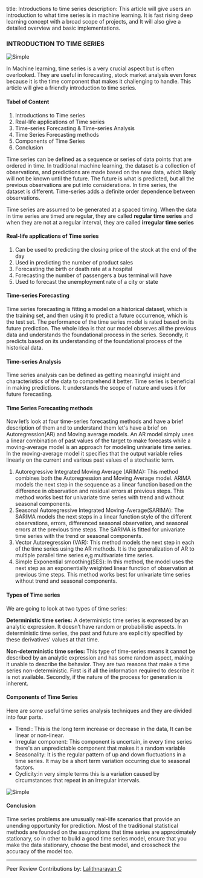 title: Introductions to time series
description: This article will give users an introduction to what time series is in machine learning. It is fast rising deep learning concept with a broad scope of projects, and It will also give a detailed overview and basic implementations.

### INTRODUCTION TO TIME SERIES

![Simple](https://github.com/jamessandy/engineering-education/blob/new-article/articles/introduction-to-time-series/hero.jpg)

In Machine learning, time series is a very crucial aspect but is often overlooked. They are useful in forecasting, stock market analysis even forex because it is the time component that makes it challenging to handle. This article will give a friendly introduction to time series.

#### Tabel of Content
1. Introductions to Time series
2. Real-life applications of Time series
3. Time-series Forecasting & Time-series Analysis
4. Time Series Forecasting methods
5. Components of Time Series
6. Conclusion

Time series can be defined as a sequence or series of data points that are ordered in time. In traditional machine learning, the dataset is a collection of observations, and predictions are made based on the new data, which likely will not be known until the future. The future is what is predicted, but all the previous observations are put into considerations. In time series, the dataset is different. Time-series adds a definite order dependence between observations.

Time series are assumed to be generated at a spaced timing. When the data in time series are timed are regular, they are called **regular time series** and when they are not at a regular interval, they are called **irregular time series**

#### Real-life applications of Time series
1. Can be used to predicting the closing price of the stock at the end of the day
2. Used in predicting the number of product sales
3. Forecasting the birth or death rate at a hospital
4. Forecasting the number of passengers a bus terminal will have 
5. Used to forecast the unemployment rate of a city or state

#### Time-series Forecasting
Time series forecasting is fitting a model on a historical dataset, which is the training set, and then using it to predict a future occurrence, which is the test set. The performance of the time series model is rated based on its future prediction. The whole idea is that our model observes all the previous data and understands the foundational process in the series. Secondly, it predicts based on its understanding of the foundational process of the historical data.

#### Time-series Analysis
Time series analysis can be defined as getting meaningful insight and characteristics of the data to comprehend it better. Time series is beneficial in making predictions. It understands the scope of nature and uses it for future forecasting.

#### Time Series Forecasting methods 
Now let’s look at four time-series forecasting methods and have a brief description of them and to understand them let's have a brief on Autoregression(AR) and Moving average models. An AR model simply uses a linear combination of past values of the target to make forecasts while a moving-average model is an approach for modeling univariate time series. In the moving-average model it  specifies that the output variable relies linearly on the current and various past values of a stochastic term.

1. Autoregressive Integrated Moving Average (ARIMA): This method combines both the Autoregression and Moving Average model. ARIMA models the next step in the sequence as a linear function based on the difference in observation and residual errors at previous steps. This method works best for univariate time series with trend and without seasonal components.
2. Seasonal Autoregressive Integrated Moving-Average(SARIMA): The SARIMA models the next steps in a linear function style of the different observations, errors, differenced seasonal observation, and seasonal errors at the previous time steps. The SARIMA is fitted for univariate time series with the trend or seasonal components.
3. Vector Autoregression (VAR): This method models the next step in each of the time series using the AR methods. It is the generalization of AR to multiple parallel time series e,g multivariate time series.
4. Simple Exponential smoothing(SES): In this method, the model uses the next step as an exponentially weighted linear function of observation at previous time steps. This method works best for univariate time series without trend and seasonal components.

#### Types of Time series
We are going to look at two types of time series:

**Deterministic time series:** A deterministic time series is expressed by an analytic expression. It doesn’t have random or probabilistic aspects. In deterministic time series, the past and future are explicitly specified by these derivatives' values at that time.

**Non-deterministic time series:** This type of time-series means it cannot be described by an analytic expression and has some random aspect, making it unable to describe the behavior. They are two reasons that make a time series non-deterministic. First is if all the information required to describe it is not available. Secondly, if the nature of the process for generation is inherent.

#### Components of Time Series
Here are some useful time series analysis techniques and they are divided into four parts.

- Trend : This is the long term increase or decrease in the data, It can be linear or non-linear.
- Irregular component: This component is uncertain, in every time series there's an unpredictable component that makes it a random variable
- Seasonality: It is the regular pattern of up and down fluctuations in a time series. It may be a short term variation occurring due to seasonal factors.
- Cyclicity:in very simple terms this is a variation caused by circumstances that repeat in an irregular intervals.

![Simple](https://github.com/jamessandy/engineering-education/blob/new-article/articles/introduction-to-time-series/img.jpg)

#### Conclusion
Time series problems are unusually real-life scenarios that provide an unending opportunity for prediction. Most of the traditional statistical methods are founded on the assumptions that time series are approximately stationary, so in other to build a good time series model, ensure that you make the data stationary, choose the best model, and crosscheck the accuracy of the model too.

---
Peer Review Contributions by: [Lalithnarayan C](/engineering-education/authors/lalithnarayan-c/)

